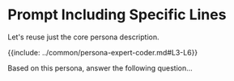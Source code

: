 # Prompt Including Specific Lines

Let's reuse just the core persona description.

{{include: ../common/persona-expert-coder.md#L3-L6}}

Based on this persona, answer the following question...

